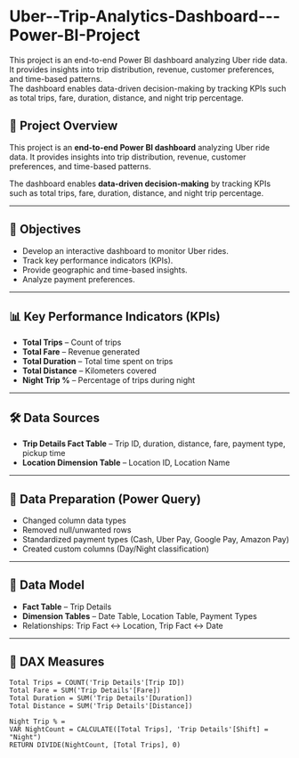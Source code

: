 # Uber--Trip-Analytics-Dashboard---Power-BI-Project
This project is an end-to-end Power BI dashboard analyzing Uber ride data. It provides insights into trip distribution, revenue, customer preferences, and time-based patterns.   
 The dashboard enables data-driven decision-making by tracking KPIs such as total trips, fare, duration, distance, and night trip percentage.


## 📌 Project Overview  
This project is an **end-to-end Power BI dashboard** analyzing Uber ride data. It provides insights into trip distribution, revenue, customer preferences, and time-based patterns.  

The dashboard enables **data-driven decision-making** by tracking KPIs such as total trips, fare, duration, distance, and night trip percentage.  

---
## 🎯 Objectives  
- Develop an interactive dashboard to monitor Uber rides.  
- Track key performance indicators (KPIs).  
- Provide geographic and time-based insights.  
- Analyze payment preferences.  

---

## 📊 Key Performance Indicators (KPIs)  
- **Total Trips** – Count of trips  
- **Total Fare** – Revenue generated  
- **Total Duration** – Total time spent on trips  
- **Total Distance** – Kilometers covered  
- **Night Trip %** – Percentage of trips during night  

---

## 🛠️ Data Sources  
- **Trip Details Fact Table** – Trip ID, duration, distance, fare, payment type, pickup time  
- **Location Dimension Table** – Location ID, Location Name  

---

## 🔄 Data Preparation (Power Query)  
- Changed column data types  
- Removed null/unwanted rows  
- Standardized payment types (Cash, Uber Pay, Google Pay, Amazon Pay)  
- Created custom columns (Day/Night classification)  

---

## 📐 Data Model  
- **Fact Table** – Trip Details  
- **Dimension Tables** – Date Table, Location Table, Payment Types  
- Relationships: Trip Fact ↔ Location, Trip Fact ↔ Date  

---

## 🧮 DAX Measures  
```DAX
Total Trips = COUNT('Trip Details'[Trip ID])
Total Fare = SUM('Trip Details'[Fare])
Total Duration = SUM('Trip Details'[Duration])
Total Distance = SUM('Trip Details'[Distance])

Night Trip % =
VAR NightCount = CALCULATE([Total Trips], 'Trip Details'[Shift] = "Night")
RETURN DIVIDE(NightCount, [Total Trips], 0)

